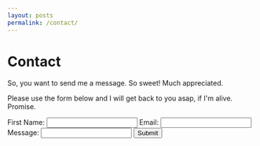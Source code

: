 ```yaml
---
layout: posts
permalink: /contact/
---
```


# Contact

So, you want to send me a message. So sweet! Much appreciated. 

Please use the form below and I will get back to you asap, if I'm alive. Promise.

<form id="my-form" action="https://formspree.io/f/mqkjopkd" method="POST">

<label>First Name:</label>
<input type="text" name="name" />
<label>Email:</label>
<input type="email" name="email" />
<label>Message:</label>
<input type="text" name="message" />
<button id="my-form-button">Submit</button>
<p id="my-form-status"></p>

</form>
